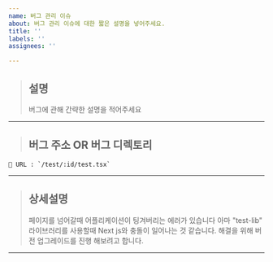 ```yaml
---
name: 버그 관리 이슈
about: 버그 관리 이슈에 대한 짧은 설명을 넣어주세요.
title: ''
labels: ''
assignees: ''

---
```


> ## 설명
> 버그에 관해 간략한 설명을 적어주세요

----

> ## 버그 주소 OR 버그 디렉토리

```
📇 URL : `/test/:id/test.tsx`
```
----

> ## 상세설명
> 페이지를 넘어갈때 어플리케이션이 팅겨버리는 에러가 있습니다
> 아마 "test-lib" 라이브러리를 사용할때 Next js와 충돌이 일어나는 것 같습니다.
> 해결을 위해 버전 업그레이드를 진행 해보려고 합니다.

----
